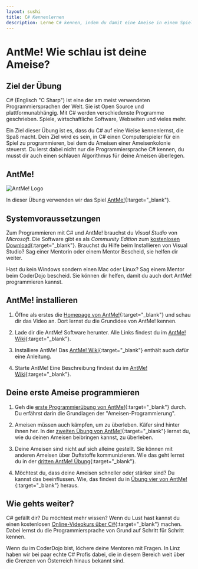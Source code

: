 ```yaml
---
layout: sushi
title: C# Kennenlernen
description: Lerne C# kennen, indem du damit eine Ameise in einem Spiel steuerst 
---
```


# AntMe! Wie schlau ist deine Ameise?

## Ziel der Übung

C# (Englisch "C Sharp") ist eine der am meist verwendeten Programmiersprachen der Welt. Sie ist Open Source und plattformunabhängig. Mit C# werden verschiedenste Programme geschrieben. Spiele, wirtschaftliche Software, Webseiten und vieles mehr.

Ein Ziel dieser Übung ist es, dass du C# auf eine Weise kennenlernst, die Spaß macht. Dein Ziel wird es sein, in C# einen Computerspieler für ein Spiel zu programmieren, bei dem du Ameisen einer Ameisenkolonie steuerst. Du lerst dabei nicht nur die Programmiersprache C# kennen, du musst dir auch einen schlauen Algorithmus für deine Ameisen überlegen.

## AntMe!

![AntMe! Logo](http://www.antme.net/wp-content/themes/antme/img/logo.png)

In dieser Übung verwenden wir das Spiel [AntMe!](http://www.antme.net/de/){:target="_blank"}.  

## Systemvoraussetzungen

Zum Programmieren mit C# und AntMe! brauchst du *Visual Studio* von *Microsoft*. Die Software gibt es als *Community Edition* zum [kostenlosen Download](http://www.visualstudio.com/de-de/downloads/download-visual-studio-vs.aspx){:target="_blank"}. Brauchst du Hilfe beim Installieren von Visual Studio? Sag einer Mentorin oder einem Mentor Bescheid, sie helfen dir weiter.

Hast du kein Windows sondern einen Mac oder Linux? Sag einem Mentor beim CoderDojo bescheid. Sie können dir helfen, damit du auch dort AntMe! programmieren kannst.

## AntMe! installieren

1. Öffne als erstes die [Homepage von AntMe!](http://www.antme.net/de/){:target="_blank"} und schau dir das Video an. Dort lernst du die Grundidee von AntMe! kennen.

2. Lade dir die AntMe! Software herunter. Alle Links findest du im [AntMe! Wiki](http://wiki.antme.net/de/Lektion1){:target="_blank"}.

3. Installiere AntMe! Das [AntMe! Wiki](http://wiki.antme.net/de/Lektion2){:target="_blank"} enthält auch dafür eine Anleitung. 

3. Starte AntMe! Eine Beschreibung findest du im [AntMe! Wiki](http://wiki.antme.net/de/Lektion3){:target="_blank"}.

## Deine erste Ameise programmieren

1. Geh die [erste Programmierübung von AntMe!](http://wiki.antme.net/de/Lektion4){:target="_blank"} durch. Du erfährst darin die Grundlagen der "Ameisen-Programmierung".

2. Ameisen müssen auch kämpfen, um zu überleben. Käfer sind hinter ihnen her. In der [zweiten Übung von AntMe!](http://wiki.antme.net/de/Lektion5){:target="_blank"} lernst du, wie du deinen Ameisen beibringen kannst, zu überleben.

3. Deine Ameisen sind nicht auf sich alleine gestellt. Sie können mit anderen Ameisen über Duftstoffe kommunizieren. Wie das geht lernst du in der [dritten AntMe! Übung](http://wiki.antme.net/de/Lektion6){:target="_blank"}.

4. Möchtest du, dass deine Ameisen schneller oder stärker sind? Du kannst das beeinflussen. Wie, das findest du in [Übung vier von AntMe!](http://wiki.antme.net/de/Lektion7){:target="_blank"} heraus.

## Wie gehts weiter?

C# gefällt dir? Du möchtest mehr wissen? Wenn du Lust hast kannst du einen kostenlosen [Online-Videokurs über C#](https://mva.microsoft.com/de-de/training-courses/programmieren-f-r-beginner-mit-c--10140?l=JqnuG5A6_9704984382){:target="_blank"} machen. Dabei lernst du die Programmiersprache von Grund auf Schritt für Schritt kennen.

Wenn du im CoderDojo bist, löchere deine Mentoren mit Fragen. In Linz haben wir bei paar echte C# Profis dabei, die in diesem Bereich weit über die Grenzen von Österreich hinaus bekannt sind.
